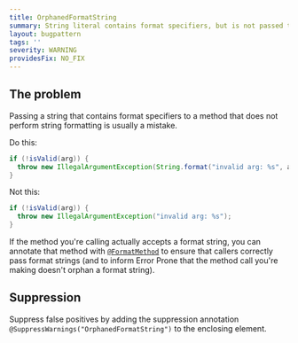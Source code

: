 ```yaml
---
title: OrphanedFormatString
summary: String literal contains format specifiers, but is not passed to a format method
layout: bugpattern
tags: ''
severity: WARNING
providesFix: NO_FIX
---
```


<!--
*** AUTO-GENERATED, DO NOT MODIFY ***
To make changes, edit the @BugPattern annotation or the explanation in docs/bugpattern.
-->

## The problem
Passing a string that contains format specifiers to a method that does not
perform string formatting is usually a mistake.

Do this:

```java {.good}
if (!isValid(arg)) {
  throw new IllegalArgumentException(String.format("invalid arg: %s", arg));
}
```

Not this:

```java {.bad}
if (!isValid(arg)) {
  throw new IllegalArgumentException("invalid arg: %s");
}
```

If the method you're calling actually accepts a format string, you can annotate
that method with [`@FormatMethod`][fm] to ensure that callers correctly pass
format strings (and to inform Error Prone that the method call you're making
doesn't orphan a format string).

[fm]: https://errorprone.info/api/latest/com/google/errorprone/annotations/FormatMethod.html

## Suppression
Suppress false positives by adding the suppression annotation `@SuppressWarnings("OrphanedFormatString")` to the enclosing element.
